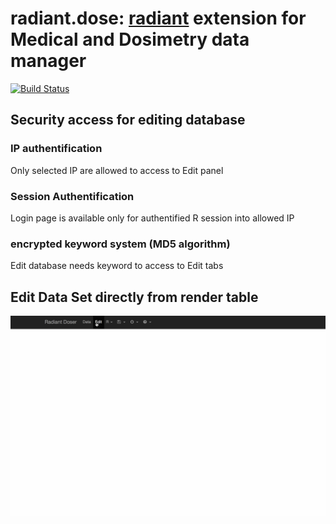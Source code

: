 # radiant.dose: [radiant](https://github.com/radiant-rstats) extension for Medical and Dosimetry data manager

[![Build Status](https://travis-ci.org/kmezhoud/radiant.dose.png?branch=master)](https://travis-ci.org/kmezhoud/radiant.dose)



## Security access for editing database

### IP authentification
Only selected IP are allowed to access to Edit panel

### Session Authentification
Login page is available only for authentified R session into allowed IP

### encrypted keyword system  (MD5 algorithm)
Edit database needs keyword to access to Edit tabs

## Edit Data Set directly from render table
<img src="./eData.gif">
